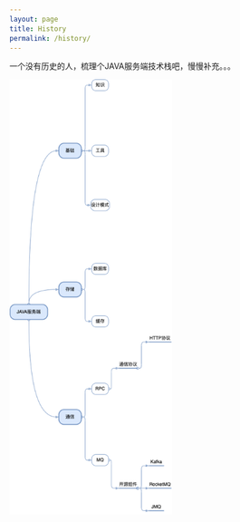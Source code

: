 ```yaml
---
layout: page
title: History
permalink: /history/
---
```


一个没有历史的人，梳理个JAVA服务端技术栈吧，慢慢补充。。。

<img src="/assets/other/javaTrack.png" style="zoom:75%" />

